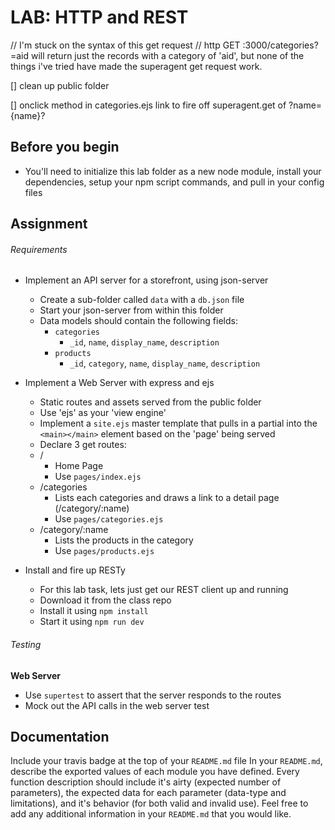  LAB: HTTP and REST
========================================================
//  I'm stuck on the syntax of this get request
  //  http GET :3000/categories?=aid will return just the records with a category of 'aid', but none of the things i've tried have made the superagent get request work.

  
[]  clean up public folder

[]  onclick method in categories.ejs link to fire off superagent.get of ?name={name}?



## Before you begin
* You'll need to initialize this lab folder as a new node module, install your dependencies, setup your npm script commands, and pull in your config files

## Assignment
###### Requirements
* Implement an API server for a storefront, using json-server
  * Create a sub-folder called `data` with a `db.json` file
  * Start your json-server from within this folder
  * Data models should contain the following fields:
    * `categories`
      * `_id`, `name`, `display_name`, `description`
    * `products`
      * `_id`, `category`, `name`, `display_name`, `description`

* Implement a Web Server with express and ejs
  * Static routes and assets served from the public folder
  * Use 'ejs' as your 'view engine'
  * Implement a `site.ejs` master template that pulls in a partial into the `<main></main>` element based on the 'page' being served
  * Declare 3 get routes:
  * /
    * Home Page
    * Use `pages/index.ejs`
  * /categories
    * Lists each categories and draws a link to a detail page (/category/:name)
    * Use `pages/categories.ejs`
  * /category/:name
    * Lists the products in the category
    * Use `pages/products.ejs`

* Install and fire up RESTy
  * For this lab task, lets just get our REST client up and running
  * Download it from the class repo
  * Install it using `npm install`
  * Start it using `npm run dev`


###### Testing
**Web Server**

* Use `supertest` to assert that the server responds to the routes
* Mock out the API calls in the web server test


##  Documentation
Include your travis badge at the top of your `README.md` file
In your `README.md`, describe the exported values of each module you have defined. Every function description should include it's airty (expected number of parameters), the expected data for each parameter (data-type and limitations), and it's behavior (for both valid and invalid use). Feel free to add any additional information in your `README.md` that you would like.

